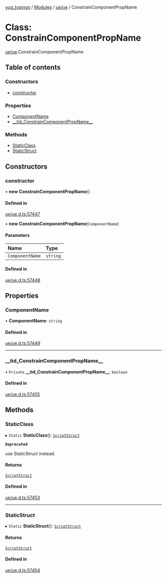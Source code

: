 [yug_typings](../README.md) / [Modules](../modules.md) / [ue/ue](../modules/ue_ue.md) / ConstrainComponentPropName

# Class: ConstrainComponentPropName

[ue/ue](../modules/ue_ue.md).ConstrainComponentPropName

## Table of contents

### Constructors

- [constructor](ue_ue.ConstrainComponentPropName.md#constructor)

### Properties

- [ComponentName](ue_ue.ConstrainComponentPropName.md#componentname)
- [\_\_tid\_ConstrainComponentPropName\_\_](ue_ue.ConstrainComponentPropName.md#__tid_constraincomponentpropname__)

### Methods

- [StaticClass](ue_ue.ConstrainComponentPropName.md#staticclass)
- [StaticStruct](ue_ue.ConstrainComponentPropName.md#staticstruct)

## Constructors

### constructor

• **new ConstrainComponentPropName**()

#### Defined in

[ue/ue.d.ts:57447](https://github.com/YugMetaverse/yug_typings/blob/25cad34/ue/ue.d.ts#L57447)

• **new ConstrainComponentPropName**(`ComponentName`)

#### Parameters

| Name | Type |
| :------ | :------ |
| `ComponentName` | `string` |

#### Defined in

[ue/ue.d.ts:57448](https://github.com/YugMetaverse/yug_typings/blob/25cad34/ue/ue.d.ts#L57448)

## Properties

### ComponentName

• **ComponentName**: `string`

#### Defined in

[ue/ue.d.ts:57449](https://github.com/YugMetaverse/yug_typings/blob/25cad34/ue/ue.d.ts#L57449)

___

### \_\_tid\_ConstrainComponentPropName\_\_

• `Private` **\_\_tid\_ConstrainComponentPropName\_\_**: `boolean`

#### Defined in

[ue/ue.d.ts:57455](https://github.com/YugMetaverse/yug_typings/blob/25cad34/ue/ue.d.ts#L57455)

## Methods

### StaticClass

▸ `Static` **StaticClass**(): [`ScriptStruct`](ue_ue.ScriptStruct.md)

**`Deprecated`**

use StaticStruct instead.

#### Returns

[`ScriptStruct`](ue_ue.ScriptStruct.md)

#### Defined in

[ue/ue.d.ts:57453](https://github.com/YugMetaverse/yug_typings/blob/25cad34/ue/ue.d.ts#L57453)

___

### StaticStruct

▸ `Static` **StaticStruct**(): [`ScriptStruct`](ue_ue.ScriptStruct.md)

#### Returns

[`ScriptStruct`](ue_ue.ScriptStruct.md)

#### Defined in

[ue/ue.d.ts:57454](https://github.com/YugMetaverse/yug_typings/blob/25cad34/ue/ue.d.ts#L57454)

